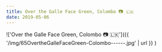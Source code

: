 ```yaml
---
title: Over the Galle Face Green, Colombo 📷 🇱🇰
date: 2019-05-06
---
```


!['Over the Galle Face Green, Colombo 📷 🇱🇰']({{ '/img/65OvertheGalleFaceGreen-Colombo------.jpg' | url }} )